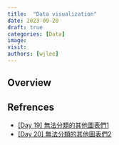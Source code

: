 ```yaml
---
title:  "Data visualization"
date: 2023-09-20
draft: true
categories: [Data]
image: 
visit:
authors: [wjlee]
---
```


## Overview

## Refrences
* [[Day 19] 無法分類的其他圖表們1](https://ithelp.ithome.com.tw/articles/10219843)
* [[Day 20] 無法分類的其他圖表們2](https://ithelp.ithome.com.tw/articles/10220440)